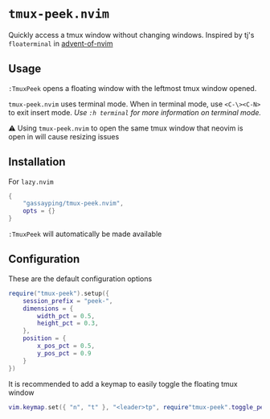 # `tmux-peek.nvim`

Quickly access a tmux window without changing windows. Inspired by tj's `floaterminal` in [advent-of-nvim](https://github.com/tjdevries/advent-of-nvim)

## Usage

`:TmuxPeek` opens a floating window with the leftmost tmux window opened.

`tmux-peek.nvim` uses terminal mode. When in terminal mode, use `<C-\><C-N>` to exit insert mode. *Use `:h terminal` for more information on terminal mode.*

⚠️ Using `tmux-peek.nvim` to open the same tmux window that neovim is open in will cause resizing issues

## Installation

For `lazy.nvim`

```lua
{
    "gassayping/tmux-peek.nvim",
    opts = {}
}
```

`:TmuxPeek` will automatically be made available

## Configuration

These are the default configuration options

```lua
require("tmux-peek").setup({
    session_prefix = "peek-",
    dimensions = {
        width_pct = 0.5,
        height_pct = 0.3,
    },
    position = {
        x_pos_pct = 0.5,
        y_pos_pct = 0.9
    }
})
```

It is recommended to add a keymap to easily toggle the floating tmux window

```lua
vim.keymap.set({ "n", "t" }, "<leader>tp", require"tmux-peek".toggle_peek, { desc = "Toggle floating tmux window" })
```

